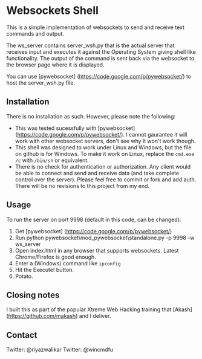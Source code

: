 Websockets Shell
=============

This is a simple implementation of websockets to send and receive text commands and output.

The ws_server contains server_wsh.py that is the actual server that receives input and executes it against the Operating System giving shell like functionality. The output of the command is sent back via the websocket to the browser page where it is displayed.

You can use [pywebsocket] (https://code.google.com/p/pywebsocket/) to host the server_wsh.py file.

Installation
-----------

There is no installation as such. However, please note the following:
* This was tested sucessfully with [pywebsocket] (https://code.google.com/p/pywebsocket/). I cannot gaurantee it will work with other websocket servers, don't see why it won't work though.
* This shell was designed to work under Linux and Windows, but the file on github is for Windows. To make it work on Linux, replace the `cmd.exe /c` with `/bin/sh` or equivalent.
* There is no check for authentication or authorization. Any client would be able to connect and send and receive data (and take complete control over the server). Please feel free to commit or fork and add auth. There will be no revisions to this project from my end.


Usage
-----
To run the server on port 9998 (default in this code, can be changed):

1. Get [pywebsocket] (https://code.google.com/p/pywebsocket/)
2. Run python pywebsocket\mod_pywebsocket\standalone.py -p 9998 -w ws_server
3. Open index.html in any browser that supports websockets. Latest Chrome/Firefox is good enough.
4. Enter a (Windows) command like `ipconfig`
5. Hit the Execute! button.
6. Potato.


Closing notes
-------------

I built this as part of the popular Xtreme Web Hacking training that [Akash] (https://github.com/makash) and I deliver.

Contact
-------------

Twitter: @riyazwalikar
Twitter: @wincmdfu




